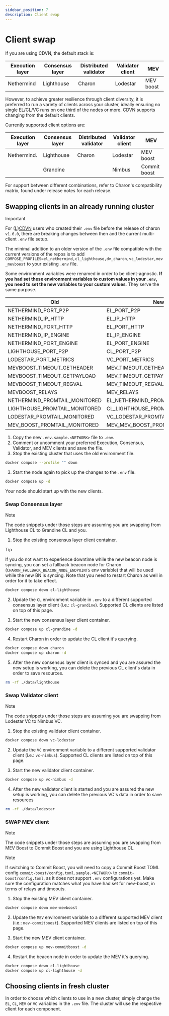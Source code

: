 ```yaml
---
sidebar_position: 7
description: Client swap
---
```


# Client swap

If you are using CDVN, the default stack is:

| Execution layer | Consensus layer | Distributed validator | Validator client | MEV       |
| --------------- | --------------- | --------------------- | ---------------- | --------- |
| Nethermind            | Lighthouse      | Charon                | Lodestar         | MEV boost |

However, to achieve greater resilience through client diversity, it is preferred to run a variety of clients across your cluster, ideally ensuring no single EL/CL/VC runs on one third of the nodes or more. CDVN supports changing from the default clients. 

Currently supported client options are:

| Execution layer | Consensus layer | Distributed validator | Validator client | MEV          |
| --------------- | --------------- | --------------------- | ---------------- | ------------ |
| Nethermind.     | Lighthouse      | Charon                | Lodestar         | MEV boost    |
|                 | Grandine        |                       | Nimbus           | Commit boost |

For support between different combinations, refer to Charon's compatibility matrix, found under release notes for each release.

## Swapping clients in an already running cluster

> [!IMPORTANT]
> For ([L](https://github.com/obolNetwork/lido-charon-distributed-validator-node))[CDVN](https://github.com/obolNetwork/charon-distributed-validator-node) users who created their `.env` file before the release of charon `v1.6.0`, there are breaking changes between then and the current multi-client `.env` file setup.
>
> The minimal addition to an older version of the `.env` file compatible with the current versions of the repos is to add `COMPOSE_PROFILES=el_nethermind,cl_lighthouse,dv_charon,vc_lodestar,mev_mevboost` to your existing `.env` file.
>
> Some environment variables were renamed in order to be client-agnostic. **If you had set these environment variables to custom values in your `.env`, you need to set the new variables to your custom values**. They serve the same purpose.
>
> | Old                           | New                              |
> |-------------------------------|--------------------------------- |
> | NETHERMIND_PORT_P2P           | EL_PORT_P2P                      |
> | NETHERMIND_IP_HTTP            | EL_IP_HTTP                       |
> | NETHERMIND_PORT_HTTP          | EL_PORT_HTTP                     |
> | NETHERMIND_IP_ENGINE          | EL_IP_ENGINE                     |
> | NETHERMIND_PORT_ENGINE        | EL_PORT_ENGINE                   |
> | LIGHTHOUSE_PORT_P2P           | CL_PORT_P2P                      |
> | LODESTAR_PORT_METRICS         | VC_PORT_METRICS                  |
> | MEVBOOST_TIMEOUT_GETHEADER    | MEV_TIMEOUT_GETHEADER            |
> | MEVBOOST_TIMEOUT_GETPAYLOAD   | MEV_TIMEOUT_GETPAYLOAD           |
> | MEVBOOST_TIMEOUT_REGVAL       | MEV_TIMEOUT_REGVAL               |
> | MEVBOOST_RELAYS               | MEV_RELAYS                       |
> | NETHERMIND_PROMTAIL_MONITORED | EL_NETHERMIND_PROMTAIL_MONITORED |
> | LIGHTHOUSE_PROMTAIL_MONITORED | CL_LIGHTHOUSE_PROMTAIL_MONITORED |
> | LODESTAR_PROMTAIL_MONITORED   | VC_LODESTAR_PROMTAIL_MONITORED   |
> | MEV_BOOST_PROMTAIL_MONITORED  | MEV_MEV_BOOST_PROMTAIL_MONITORED |

1. Copy the new `.env.sample.<NETWORK>` file to `.env`.
2. Comment or uncomment your preferred Execution, Consensus, Validator, and MEV clients and save the file. 
3. Stop the existing cluster that uses the old environment file.

```sh
docker compose --profile "" down
```

3. Start the node again to pick up the changes to the `.env` file.

```sh
docker compose up -d
```

Your node should start up with the new clients.

### Swap Consensus layer

> [!NOTE]
> The code snippets under those steps are assuming you are swapping from Lighthouse CL to Grandine CL and you.

1. Stop the existing consensus layer client container.

> [!TIP]
> If you do not want to experience downtime while the new beacon node is syncing, you can set a fallback beacon node for Charon (`CHARON_FALLBACK_BEACON_NODE_ENDPOINTS` env variable) that will be used while the new BN is syncing.
> Note that you need to restart Charon as well in order for it to take effect.

```sh
docker compose down cl-lighthouse
```

2. Update the `CL` environment variable in `.env` to a different supported consensus layer client (i.e.: `cl-grandine`). Supported CL clients are listed on top of this page.

3. Start the new consensus layer client container.

```sh
docker compose up cl-grandine -d
```

4. Restart Charon in order to update the CL client it's querying.

```sh
docker compose down charon
docker compose up charon -d
```

5. After the new consensus layer client is synced and you are assured the new setup is working, you can delete the previous CL client's data in order to save resources.

```sh
rm -rf ./data/lighthouse
```

### Swap Validator client

> [!NOTE]
> The code snippets under those steps are assuming you are swapping from Lodestar VC to Nimbus VC.

1. Stop the existing validator client container.

```sh
docker compose down vc-lodestar
```

2. Update the `VC` environment variable to a different supported validator client (i.e.: `vc-nimbus`). Supported CL clients are listed on top of this page.

3. Start the new validator client container.

```sh
docker compose up vc-nimbus -d
```

4. After the new validator client is started and you are assured the new setup is working, you can delete the previous VC's data in order to save resources

```sh
rm -rf ./data/lodestar
```

### SWAP MEV client

> [!NOTE]
> The code snippets under those steps are assuming you are swapping from MEV Boost to Commit Boost and you are using Lighthouse CL.

> [!NOTE]
> If switching to Commit Boost, you will need to copy a Commit Boost TOML config `commit-boost/config.toml.sample.<NETWORK>` to `commit-boost/config.toml`, as it does not support `.env` configurations yet. Make sure the configuration matches what you have had set for mev-boost, in terms of relays and timeouts.

1. Stop the existing MEV client container.

```sh
docker compose down mev-mevboost
```

2. Update the `MEV` environment variable to a different supported MEV client (i.e.: `mev-commitboost`). Supported MEV clients are listed on top of this page.

3. Start the new MEV client container.

```sh
docker compose up mev-commitboost -d
```

4. Restart the beacon node in order to update the MEV it's querying.

```sh
docker compose down cl-lighthouse
docker compose up cl-lighthouse -d
```

## Choosing clients in fresh cluster

In order to choose which clients to use in a new cluster, simply change the `EL`, `CL`, `MEV` or `VC` variables in the `.env` file. The cluster will use the respective client for each component.
